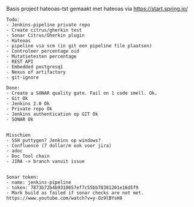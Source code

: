 Basis project hateoas-tst gemaakt met hateoas via https://start.spring.io/

    Todo:
    - Jenkins-pipeline private repo
    - Create citrus/gherkin test
    - Sonar Citrus/Gherkin plugin
    - Hateoas 
    - pipeline via scm (in git een pipeline file plaatsen)
    - Controleer percentage oid
    - Mutatietesten percentage
    - REST API
    - Embedded postgresq1
    - Nexus of artifactory
    - git-ignore
    
    Done:
    - Create a SONAR quality gate. Fail on 1 code smell. Ok.
    - Git Ok
	- Jenkins 2.0 Ok 
	- Private repo Ok
	- Jenkins authentication op GIT Ok
	- SONAR Ok

	
	Misschien
	- SSH puttygen? Jenkins op windows?
	- Confluence (7 dollar/m ook voor jira)
    - adoc
    - Doc Tool chain
    - JIRA -> branch vanuit issue 
	
	
	Sonar token:
	- name: jenkins-pipeline
	- token: 7873b72b4b9310657ef7c55bb78381201e16d5f9
	- Mark build as failed if sonar checks are not met. https://www.youtube.com/watch?v=y-Oz9lBYsH8
	
	
	
	
